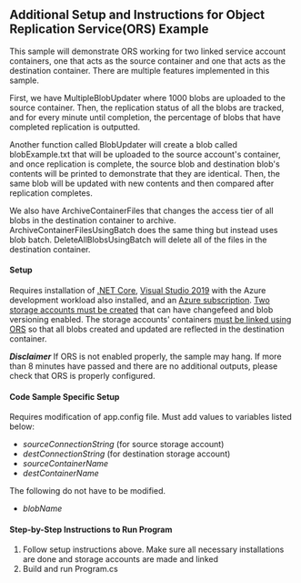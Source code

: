 ## Additional Setup and Instructions for Object Replication Service(ORS) Example
This sample will demonstrate ORS working for two linked service account containers, one that acts as the source container and one that
acts as the destination container. There are multiple features implemented in this sample. 

First, we have MultipleBlobUpdater where 1000 blobs are uploaded to the source container. Then, the replication status of all the blobs
are tracked, and for every minute until completion, the percentage of blobs that have completed replication is outputted. 

Another function called BlobUpdater will create a blob called blobExample.txt that will be uploaded to the source account's container, and 
once replication is complete, the source blob and destination blob's contents will be printed to demonstrate that 
they are identical. Then, the same blob will be updated with new contents and then compared after replication completes.

We also have ArchiveContainerFiles that changes the access tier of all blobs in the destination container to archive. ArchiveContainerFilesUsingBatch
does the same thing but instead uses blob batch. DeleteAllBlobsUsingBatch will delete all of the files in the destination container.

#### Setup
Requires installation of [.NET Core](https://dotnet.microsoft.com/download/dotnet-core),
[Visual Studio 2019](https://visualstudio.microsoft.com/downloads/) with the Azure development workload also installed, and 
an [Azure subscription](https://azure.microsoft.com/en-us/free/). 
[Two storage accounts must be created](https://docs.microsoft.com/en-us/azure/storage/common/storage-account-create?tabs=azure-portal) that 
can have changefeed and blob versioning enabled. The storage accounts' containers
[must be linked using ORS](https://docs.microsoft.com/en-us/azure/storage/blobs/object-replication-configure?tabs=azure-clil) so that 
all blobs created and updated are reflected in the destination container.

***Disclaimer*** If ORS is not enabled properly, the sample may hang. If more than 8 minutes have passed and there are no additional outputs, 
please check that ORS is properly configured.


#### Code Sample Specific Setup
Requires modification of app.config file. Must add values to variables listed below:
 * *sourceConnectionString* (for source storage account)
 * *destConnectionString* (for destination storage account)
 * *sourceContainerName* 
 * *destContainerName*

 The following do not have to be modified. 
 * *blobName*
 
#### Step-by-Step Instructions to Run Program
1. Follow setup instructions above. Make sure all necessary installations are done and storage accounts are made and linked
2. Build and run Program.cs

